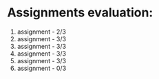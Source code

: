 # Assignments evaluation:
1. assignment - 2/3
2. assignment - 3/3
3. assignment - 3/3
4. assignment - 3/3
5. assignment - 3/3
6. assignment - 0/3